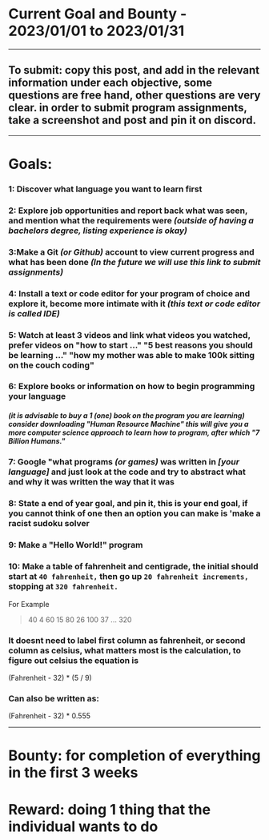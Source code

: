 # Current Goal and Bounty - 2023/01/01 to 2023/01/31 
***
## To submit: copy this post, and add in the relevant information under each objective, some questions are free hand, other questions are very clear. in order to submit program assignments, take a screenshot and post and pin it on discord.
***
# Goals: 
### 1: Discover what language you want to learn first

### 2: Explore job opportunities and report back what was seen, and mention what the requirements were *(outside of having a bachelors degree, listing experience is okay)*

### 3:Make a Git *(or Github)* account to view current progress and what has been done *(In the future we will use this link to submit assignments)*

### 4: Install a text or code editor for your program of choice and explore it, become more intimate with it *(this text or code editor is called IDE)*

### 5: Watch at least 3 videos and link what videos you watched, prefer videos on "how to start ..." "5 best reasons you should be learning ..." "how my mother was able to make 100k sitting on the couch coding"

### 6: Explore books or information on how to begin programming your language
##### *(it is advisable to buy a 1 (one) book on the program you are learning) consider downloading "Human Resource Machine" this will give you a more computer science approach to learn how to program, after which "7 Billion Humans."*

### 7: Google "what programs *(or games)* was written in *[your language]* and just look at the code and try to abstract what and why it was written the way that it was

### 8: State a end of year goal, and pin it, this is your end goal, if you cannot think of one then an option you can make is 'make a racist sudoku solver

### 9: Make a "Hello World!" program

### 10: Make a table of fahrenheit and centigrade, the initial  should start at `40 fahrenheit,` then go up `20 fahrenheit increments,` stopping at `320 fahrenheit.`
For Example

> 40 4
> 60 15
> 80 26
> 100 37
> ...
> 320 

### It doesnt need to label first column as fahrenheit, or second column as celsius, what matters most is the calculation, to figure out celsius the equation is 
(Fahrenheit - 32) * (5 / 9)

### Can also be written as: 

(Fahrenheit - 32) * 0.555

***

# Bounty: for completion of everything in the first 3 weeks

# Reward: doing 1 thing that the individual wants to do
